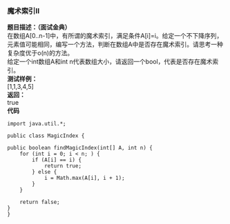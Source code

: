 <a name="aO8tC"></a>
### 魔术索引II
**题目描述：（面试金典）**<br />在数组A[0..n-1]中，有所谓的魔术索引，满足条件A[i]=i。给定一个不下降序列，元素值可能相同，编写一个方法，判断在数组A中是否存在魔术索引。请思考一种复杂度优于o(n)的方法。<br />给定一个int数组A和int n代表数组大小，请返回一个bool，代表是否存在魔术索引。<br />**测试样例：**<br />[1,1,3,4,5]<br />**返回：**<br />true<br />**代码**
```
import java.util.*;

public class MagicIndex {

public boolean findMagicIndex(int[] A, int n) {
    for (int i = 0; i < n; ) {
        if (A[i] == i) {
            return true;
        } else {
            i = Math.max(A[i], i + 1);
        }
    }
 
    return false;
}
}
```